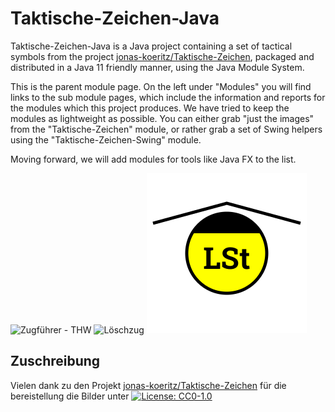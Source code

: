 # Taktische-Zeichen-Java

Taktische-Zeichen-Java is a Java project containing a set of tactical symbols from the project [jonas-koeritz/Taktische-Zeichen](https://github.com/jonas-koeritz/Taktische-Zeichen), packaged and distributed in a Java 11 friendly manner, using the Java Module System.

This is the parent module page. On the left under "Modules" you will find links to the sub module pages, which include the information and reports for the modules which this project produces. We have tried to keep the modules as lightweight as possible. You can either grab "just the images" from the "Taktische-Zeichen" module, or rather grab a set of Swing helpers using the "Taktische-Zeichen-Swing" module.

Moving forward, we will add modules for tools like Java FX to the list.

![Zugführer - THW](https://raw.githubusercontent.com/liturner/Taktische-Zeichen-Java/main/de.turnertech.tz/src/main/resources/de/turnertech/tz/personen/thw/Zugführer_TZ.png)
![Löschzug](https://raw.githubusercontent.com/liturner/Taktische-Zeichen-Java/main/de.turnertech.tz/src/main/resources/de/turnertech/tz/einheiten/feuerwehr/Löschzug.png)
![Leitstelle](https://raw.githubusercontent.com/liturner/Taktische-Zeichen-Java/main/de.turnertech.tz/src/main/resources/de/turnertech/tz/einrichtungen/Leitstelle.png)

## Zuschreibung

Vielen dank zu den Projekt [jonas-koeritz/Taktische-Zeichen](https://github.com/jonas-koeritz/Taktische-Zeichen) für die bereistellung die Bilder unter [![License: CC0-1.0](https://img.shields.io/badge/License-CC0%201.0-lightgrey.svg)](https://creativecommons.org/publicdomain/zero/1.0/)

